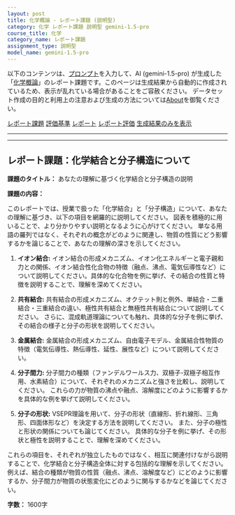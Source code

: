 ```yaml
---
layout: post
title: 化学概論 - レポート課題 (説明型)
category: 化学 レポート課題 説明型 gemini-1.5-pro
course_title: 化学
category_name: レポート課題
assignment_type: 説明型
model_name: gemini-1.5-pro
---
```


以下のコンテンツは、[プロンプト](http://127.0.0.1:8000/generated/化学/gemini-1.5-pro/prompt_レポート課題-説明型.md)を入力して、AI (gemini-1.5-pro) が生成した「[化学概論](/contents/化学/)」のレポート課題です。このページは生成結果から自動的に作成されているため、表示が乱れている場合があることをご容赦ください。
データセット作成の目的と利用上の注意および生成の方法については[About](/About)を御覧ください。

[レポート課題](../レポート課題-説明型)
[評価基準](../評価基準-説明型)
[レポート](../レポート-説明型)
[レポート評価](../レポート評価-説明型)
[生成結果のみを表示](http://127.0.0.1:8000/generated/化学/gemini-1.5-pro/レポート課題-説明型.md)
  

***
***
  
## レポート課題：化学結合と分子構造について

**課題のタイトル：** あなたの理解に基づく化学結合と分子構造の説明

**課題の内容：**

このレポートでは、授業で扱った「化学結合」と「分子構造」について、あなたの理解に基づき、以下の項目を網羅的に説明してください。  図表を積極的に用いることで、より分かりやすい説明となるように心がけてください。  単なる用語の羅列ではなく、それぞれの概念がどのように関連し、物質の性質にどう影響するかを論じることで、あなたの理解の深さを示してください。

1. **イオン結合:** イオン結合の形成メカニズム、イオン化エネルギーと電子親和力との関係、イオン結合性化合物の特徴（融点、沸点、電気伝導性など）について説明してください。具体的な化合物を例に挙げ、その結合の性質と特徴を説明することで、理解を深めてください。

2. **共有結合:** 共有結合の形成メカニズム、オクテット則と例外、単結合・二重結合・三重結合の違い、極性共有結合と無極性共有結合について説明してください。  さらに、混成軌道理論についても触れ、具体的な分子を例に挙げ、その結合の様子と分子の形状を説明してください。

3. **金属結合:** 金属結合の形成メカニズム、自由電子モデル、金属結合性物質の特徴（電気伝導性、熱伝導性、延性、展性など）について説明してください。

4. **分子間力:** 分子間力の種類（ファンデルワールス力、双極子-双極子相互作用、水素結合）について、それぞれのメカニズムと強さを比較し、説明してください。  これらの力が物質の沸点や融点、溶解度にどのように影響するかを具体的な例を挙げて説明してください。

5. **分子の形状:** VSEPR理論を用いて、分子の形状（直線形、折れ線形、三角形、四面体形など）を決定する方法を説明してください。  また、分子の極性と形状の関係についても論じてください。  具体的な分子を例に挙げ、その形状と極性を説明することで、理解を深めてください。

これらの項目を、それぞれが独立したものではなく、相互に関連付けながら説明することで、化学結合と分子構造全体に対する包括的な理解を示してください。 例えば、結合の種類が物質の性質（融点、沸点、溶解度など）にどのように影響するか、分子間力が物質の状態変化にどのように関与するかなどを論じてください。

**字数：** 1600字
